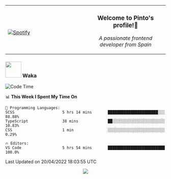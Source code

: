 <table width="100%" align="center"> 
  <tr>
  <td width="50%">
      
&nbsp; <br> [![Spotify](https://novatorem-zeta-rust.vercel.app/api/spotify)](https://open.spotify.com/user/novatorem-zeta-rust)

  </td>
  <td width="50%">
    <h3 align="center">Welcome to Pinto's profile!👋</h3>
    <p align="center"><em>A passionate frontend developer from Spain</em></p>
  </td>
  </table>

### <img src="https://media.giphy.com/media/VgCDAzcKvsR6OM0uWg/giphy.gif" width="50"> Waka

  <!--START_SECTION:waka-->
![Code Time](http://img.shields.io/badge/Code%20Time-258%20hrs%2046%20mins-blue)

📊 **This Week I Spent My Time On** 

```text
💬 Programming Languages: 
SCSS                     5 hrs 14 mins       ██████████████████████░░░   88.88% 
TypeScript               38 mins             ██░░░░░░░░░░░░░░░░░░░░░░░   10.83% 
CSS                      1 min               ░░░░░░░░░░░░░░░░░░░░░░░░░   0.29%

🔥 Editors: 
VS Code                  5 hrs 54 mins       █████████████████████████   100.0%

```


 Last Updated on 20/04/2022 18:03:55 UTC
<!--END_SECTION:waka-->

<div align="center">
<img src="https://github-readme-stats-gilt-tau.vercel.app/api/top-langs/?username=pinto-hub&layout=compact&theme=dracula" />
</div>
